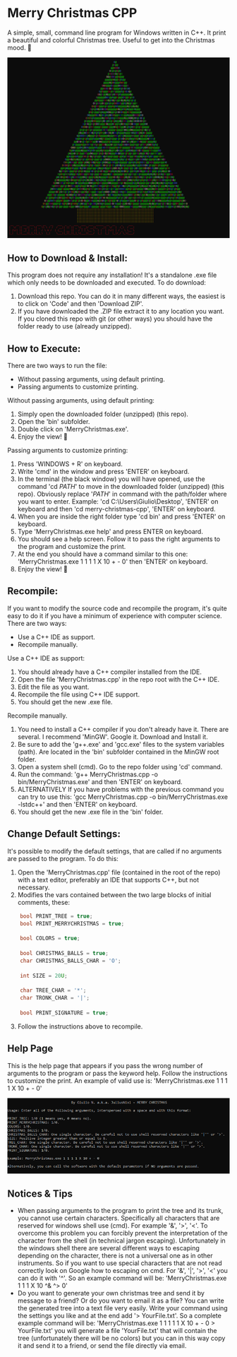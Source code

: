# Merry Christmas CPP
A simple, small, command line program for Windows written in C++. It print a beautiful and colorful Christmas tree. Useful to get into the Christmas mood. 🎄

![Error: 'demo_screenshot.png' not found.](https://raw.githubusercontent.com/JuliusNixi/merry-christmas-cpp/main/demo_screenshot.png)

## How to Download & Install:
This program does not require any installation! It's a standalone .exe file which only needs to be downloaded and executed. To do download:

1. Download this repo. You can do it in many different ways, the easiest is to click on 'Code' and then 'Download ZIP'.
2. If you have downloaded the .ZIP file extract it to any location you want. If you cloned this repo with git (or other ways) you should have the folder ready to use (already unzipped).

## How to Execute:
There are two ways to run the file:

* Without passing arguments, using default printing.
* Passing arguments to customize printing.

Without passing arguments, using default printing:

1. Simply open the downloaded folder (unzipped) (this repo).
2. Open the 'bin' subfolder.
3. Double click on 'MerryChristmas.exe'.
4. Enjoy the view! 💙

Passing arguments to customize printing:

1. Press 'WINDOWS + R' on keyboard.
2. Write 'cmd' in the window and press 'ENTER' on keyboard.
3. In the terminal (the black window) you will have opened, use the command 'cd *PATH*' to move in the downloaded folder (unzipped) (this repo). Obviously replace '*PATH*' in command with the path/folder where you want to enter. Example: 'cd C:\Users\Giulio\Desktop\', 'ENTER' on keyboard and then 'cd  merry-christmas-cpp', 'ENTER' on keyboard.
4. When you are inside the right folder type 'cd bin' and press 'ENTER' on keyboard.
5. Type 'MerryChristmas.exe help' and press ENTER on keyboard.
6. You should see a help screen. Follow it to pass the right arguments to the program and customize the print.
7. At the end you should have a command similar to this one: 'MerryChristmas.exe 1 1 1 1 X 10 + - 0' then 'ENTER' on keyboard.
8. Enjoy the view! 💙

## Recompile:
If you want to modify the source code and recompile the program, it's quite easy to do it if you have a minimum of experience with computer science. There are two ways:

* Use a C++ IDE as support.
* Recompile manually.

Use a C++ IDE as support: 

1. You should already have a C++ compiler installed from the IDE.
2. Open the file 'MerryChristmas.cpp' in the repo root with the C++ IDE.
3. Edit the file as you want.
4. Recompile the file using C++ IDE support.
5. You should get the new .exe file.

Recompile manually.

1. You need to install a C++ compiler if you don't already have it. There are several. I recommend 'MinGW'. Google it. Download and Install it.
2. Be sure to add the 'g++.exe' and 'gcc.exe' files to the system variables (path). Are located in the 'bin' subfolder contained in the MinGW root folder.
3. Open a system shell (cmd). Go to the repo folder using 'cd' command.
4. Run the command: 'g++ MerryChristmas.cpp -o bin/MerryChristmas.exe' and then 'ENTER' on keyboard.
5. ALTERNATIVELY If you have problems with the previous command you can try to use this: 'gcc MerryChristmas.cpp -o bin/MerryChristmas.exe -lstdc++' and then 'ENTER' on keyboard.
6. You should get the new .exe file in the 'bin' folder.

## Change Default Settings:
It's possible to modify the default settings, that are called if no arguments are passed to the program. To do this:

1. Open the 'MerryChristmas.cpp' file (contained in the root of the repo) with a text editor, preferably an IDE that supports C++, but not necessary.
2. Modifies the vars contained between the two large blocks of initial comments, these:
```c++
    bool PRINT_TREE = true;
    bool PRINT_MERRYCHRISTMAS = true;

    bool COLORS = true;

    bool CHRISTMAS_BALLS = true;
    char CHRISTMAS_BALLS_CHAR = 'O';

    int SIZE = 20U;

    char TREE_CHAR = '*';
    char TRONK_CHAR = '|';

    bool PRINT_SIGNATURE = true;
 ```
 3. Follow the instructions above to recompile.

## Help Page
This is the help page that appears if you pass the wrong number of arguments to the program or pass the keyword help. Follow the instructions to customize the print. An example of valid use is: 'MerryChristmas.exe 1 1 1 1 X 10 + - 0'

![Error: 'help_screenshot.png' not found.](https://raw.githubusercontent.com/JuliusNixi/merry-christmas-cpp/main/help_screenshot.png)

## Notices & Tips
* When passing arguments to the program to print the tree and its trunk, you cannot use certain characters. Specifically all characters that are reserved for windows shell use (cmd). For example '&', '>', '<'. To overcome this problem you can forcibly prevent the interpretation of the character from the shell (in technical jargon escaping). Unfortunately in the windows shell there are several different ways to escaping depending on the character, there is not a universal one as in other instruments. So if you want to use special characters that are not read correctly look on Google how to escaping on cmd. For '&', '|', '>', '<' you can do it with '^'. So an example command will be: 'MerryChristmas.exe 1 1 1 X 10 ^& ^> 0'
* Do you want to generate your own christmas tree and send it by message to a friend? Or do you want to email it as a file? You can write the generated tree into a text file very easily. Write your command using the settings you like and at the end add '> YourFile.txt'. So a complete example command will be: 'MerryChristmas.exe 1 1 1 1 1 X 10 + - 0 > YourFile.txt' you will generate a file 'YourFile.txt' that will contain the tree (unfortunately there will be no colors) but you can in this way copy it and send it to a friend, or send the file directly via email.
